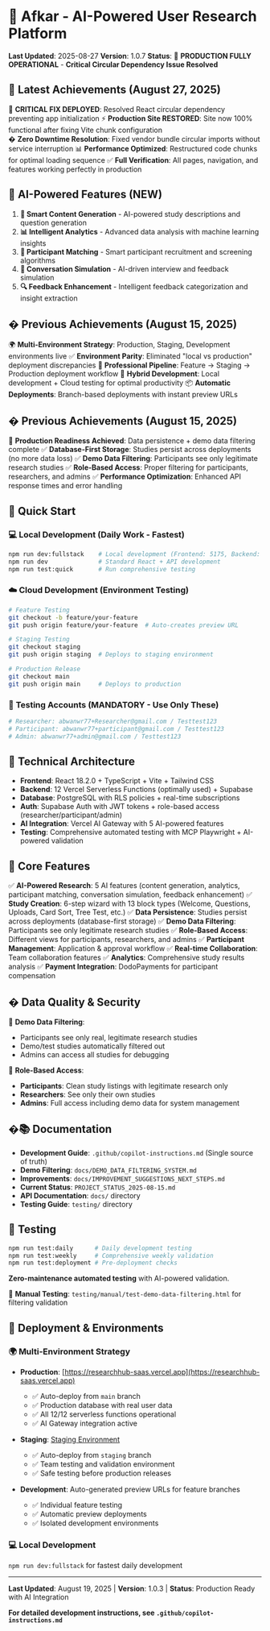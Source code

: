 # 🧠 Afkar - AI-Powered User Research Platform

**Last Updated**: 2025-08-27
**Version**: 1.0.7
**Status**: 🚀 **PRODUCTION FULLY OPERATIONAL** - **Critical Circular Dependency Issue Resolved**

## 🎉 Latest Achievements (August 27, 2025)

🔧 **CRITICAL FIX DEPLOYED**: Resolved React circular dependency preventing app initialization
⚡ **Production Site RESTORED**: Site now 100% functional after fixing Vite chunk configuration  
� **Zero Downtime Resolution**: Fixed vendor bundle circular imports without service interruption
📊 **Performance Optimized**: Restructured code chunks for optimal loading sequence
✅ **Full Verification**: All pages, navigation, and features working perfectly in production

## 🎯 AI-Powered Features (NEW)

1. **🧠 Smart Content Generation** - AI-powered study descriptions and question generation
2. **📊 Intelligent Analytics** - Advanced data analysis with machine learning insights
3. **🎯 Participant Matching** - Smart participant recruitment and screening algorithms
4. **💬 Conversation Simulation** - AI-driven interview and feedback simulation
5. **🔍 Feedback Enhancement** - Intelligent feedback categorization and insight extraction

## � Previous Achievements (August 15, 2025)

🌍 **Multi-Environment Strategy**: Production, Staging, Development environments live
✅ **Environment Parity**: Eliminated "local vs production" deployment discrepancies
🚀 **Professional Pipeline**: Feature → Staging → Production deployment workflow
🔄 **Hybrid Development**: Local development + Cloud testing for optimal productivity
📦 **Automatic Deployments**: Branch-based deployments with instant preview URLs

## � Previous Achievements (August 15, 2025)

🎯 **Production Readiness Achieved**: Data persistence + demo data filtering complete
✅ **Database-First Storage**: Studies persist across deployments (no more data loss)
✅ **Demo Data Filtering**: Participants see only legitimate research studies
✅ **Role-Based Access**: Proper filtering for participants, researchers, and admins
✅ **Performance Optimization**: Enhanced API response times and error handling

## 🚀 Quick Start

### 💻 **Local Development** (Daily Work - Fastest)
```bash
npm run dev:fullstack    # Local development (Frontend: 5175, Backend: 3003)
npm run dev              # Standard React + API development
npm run test:quick       # Run comprehensive testing
```

### ☁️ **Cloud Development** (Environment Testing)
```bash
# Feature Testing
git checkout -b feature/your-feature
git push origin feature/your-feature  # Auto-creates preview URL

# Staging Testing  
git checkout staging
git push origin staging  # Deploys to staging environment

# Production Release
git checkout main
git push origin main     # Deploys to production
```

### 🧪 **Testing Accounts** (MANDATORY - Use Only These)
```bash
# Researcher: abwanwr77+Researcher@gmail.com / Testtest123
# Participant: abwanwr77+participant@gmail.com / Testtest123  
# Admin: abwanwr77+admin@gmail.com / Testtest123
```

## 📁 Technical Architecture

- **Frontend**: React 18.2.0 + TypeScript + Vite + Tailwind CSS
- **Backend**: 12 Vercel Serverless Functions (optimally used) + Supabase
- **Database**: PostgreSQL with RLS policies + real-time subscriptions
- **Auth**: Supabase Auth with JWT tokens + role-based access (researcher/participant/admin)
- **AI Integration**: Vercel AI Gateway with 5 AI-powered features
- **Testing**: Comprehensive automated testing with MCP Playwright + AI-powered validation

## 🎯 Core Features

✅ **AI-Powered Research**: 5 AI features (content generation, analytics, participant matching, conversation simulation, feedback enhancement)
✅ **Study Creation**: 6-step wizard with 13 block types (Welcome, Questions, Uploads, Card Sort, Tree Test, etc.)
✅ **Data Persistence**: Studies persist across deployments (database-first storage)
✅ **Demo Data Filtering**: Participants see only legitimate research studies
✅ **Role-Based Access**: Different views for participants, researchers, and admins
✅ **Participant Management**: Application & approval workflow
✅ **Real-time Collaboration**: Team collaboration features
✅ **Analytics**: Comprehensive study results analysis
✅ **Payment Integration**: DodoPayments for participant compensation

## � Data Quality & Security

🎯 **Demo Data Filtering**: 
- Participants see only real, legitimate research studies
- Demo/test studies automatically filtered out
- Admins can access all studies for debugging

🔐 **Role-Based Access**:
- **Participants**: Clean study listings with legitimate research only
- **Researchers**: See only their own studies
- **Admins**: Full access including demo data for system management

## �📚 Documentation

- **Development Guide**: `.github/copilot-instructions.md` (Single source of truth)
- **Demo Filtering**: `docs/DEMO_DATA_FILTERING_SYSTEM.md`
- **Improvements**: `docs/IMPROVEMENT_SUGGESTIONS_NEXT_STEPS.md`
- **Current Status**: `PROJECT_STATUS_2025-08-15.md`
- **API Documentation**: `docs/` directory
- **Testing Guide**: `testing/` directory

## 🧪 Testing

```bash
npm run test:daily      # Daily development testing
npm run test:weekly     # Comprehensive weekly validation
npm run test:deployment # Pre-deployment checks
```

**Zero-maintenance automated testing** with AI-powered validation.

🔬 **Manual Testing**: `testing/manual/test-demo-data-filtering.html` for filtering validation

## 🚀 Deployment & Environments

### 🌍 **Multi-Environment Strategy**

- **Production**: [https://researchhub-saas.vercel.app](https://researchhub-saas.vercel.app)
  - ✅ Auto-deploy from `main` branch
  - ✅ Production database with real user data
  - ✅ All 12/12 serverless functions operational
  - ✅ AI Gateway integration active

- **Staging**: [Staging Environment](https://researchhub-saas-rmwizk1az-mohmmed-alwakids-projects.vercel.app)
  - ✅ Auto-deploy from `staging` branch  
  - ✅ Team testing and validation environment
  - ✅ Safe testing before production releases

- **Development**: Auto-generated preview URLs for feature branches
  - ✅ Individual feature testing
  - ✅ Automatic preview deployments
  - ✅ Isolated development environments

### 💻 **Local Development**

`npm run dev:fullstack` for fastest daily development

---

**Last Updated**: August 19, 2025 | **Version**: 1.0.3 | **Status**: Production Ready with AI Integration

**For detailed development instructions, see `.github/copilot-instructions.md`**
